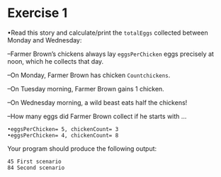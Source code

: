 # Exercise 1

•Read this story and calculate/print the `totalEggs` collected between Monday and Wednesday:

–Farmer Brown’s chickens always lay `eggsPerChicken` eggs precisely at noon, which he collects that day.

–On Monday, Farmer Brown has chicken `Countchickens`.

–On Tuesday morning, Farmer Brown gains 1 chicken.

–On Wednesday morning, a wild beast eats half the chickens!

–How many eggs did Farmer Brown collect if he starts with ...
~~~~
•eggsPerChicken= 5, chickenCount= 3 
•eggsPerChicken= 4, chickenCount= 8
~~~~
Your program should produce the following output:
~~~~
45 First scenario
84 Second scenario
~~~~